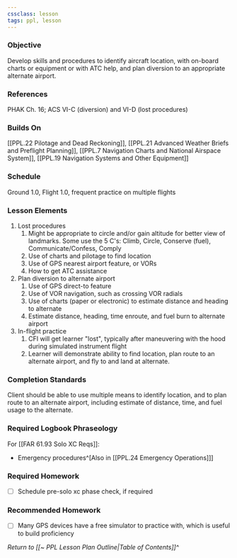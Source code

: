 ```yaml
---
cssclass: lesson
tags: ppl, lesson
---
```

### Objective
Develop skills and procedures to identify aircraft location, with on-board charts or equipment or with ATC help, and plan diversion to an appropriate alternate airport.

### References
PHAK Ch. 16; ACS VI-C (diversion) and VI-D (lost procedures)

### Builds On
[[PPL.22 Pilotage and Dead Reckoning]], [[PPL.21 Advanced Weather Briefs and Preflight Planning]], [[PPL.7 Navigation Charts and National Airspace System]], [[PPL.19 Navigation Systems and Other Equipment]]

### Schedule
Ground 1.0, Flight 1.0, frequent practice on multiple flights

### Lesson Elements
1. Lost procedures
	1. Might be appropriate to circle and/or gain altitude for better view of landmarks. Some use the 5 C's: Climb, Circle, Conserve (fuel), Communicate/Confess, Comply
	2. Use of charts and pilotage to find location
	3. Use of GPS nearest airport feature, or VORs
	4. How to get ATC assistance
2. Plan diversion to alternate airport
	1. Use of GPS direct-to feature
	2. Use of VOR navigation, such as crossing VOR radials
	3. Use of charts (paper or electronic) to estimate distance and heading to alternate
	4. Estimate distance, heading, time enroute, and fuel burn to alternate airport
3. In-flight practice
	1. CFI will get learner "lost", typically after maneuvering with the hood during simulated instrument flight
	2. Learner will demonstrate ability to find location, plan route to an alternate airport, and fly to and land at alternate.

### Completion Standards
Client should be able to use multiple means to identify location, and to plan route to an alternate airport, including estimate of distance, time, and fuel usage to the alternate.

### Required Logbook Phraseology
For [[FAR 61.93 Solo XC Reqs]]:
- Emergency procedures^[Also in [[PPL.24 Emergency Operations]]]

### Required Homework
- [ ] Schedule pre-solo xc phase check, if required

### Recommended Homework 
- [ ] Many GPS devices have a free simulator to practice with, which is useful to build proficiency

*Return to [[~ PPL Lesson Plan Outline|Table of Contents]]^*